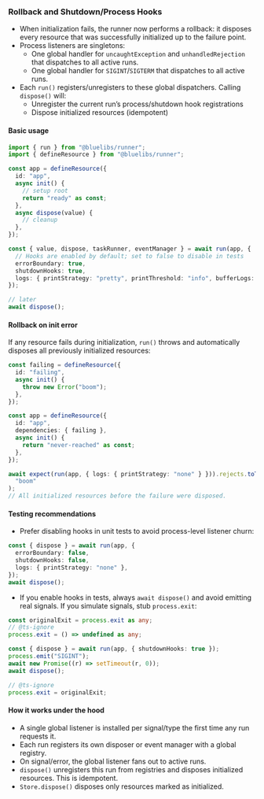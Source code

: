 ### Rollback and Shutdown/Process Hooks

- When initialization fails, the runner now performs a rollback: it disposes every resource that was successfully initialized up to the failure point.
- Process listeners are singletons:
  - One global handler for `uncaughtException` and `unhandledRejection` that dispatches to all active runs.
  - One global handler for `SIGINT`/`SIGTERM` that dispatches to all active runs.
- Each `run()` registers/unregisters to these global dispatchers. Calling `dispose()` will:
  - Unregister the current run’s process/shutdown hook registrations
  - Dispose initialized resources (idempotent)

#### Basic usage

```ts
import { run } from "@bluelibs/runner";
import { defineResource } from "@bluelibs/runner";

const app = defineResource({
  id: "app",
  async init() {
    // setup root
    return "ready" as const;
  },
  async dispose(value) {
    // cleanup
  },
});

const { value, dispose, taskRunner, eventManager } = await run(app, {
  // Hooks are enabled by default; set to false to disable in tests
  errorBoundary: true,
  shutdownHooks: true,
  logs: { printStrategy: "pretty", printThreshold: "info", bufferLogs: false },
});

// later
await dispose();
```

#### Rollback on init error

If any resource fails during initialization, `run()` throws and automatically disposes all previously initialized resources:

```ts
const failing = defineResource({
  id: "failing",
  async init() {
    throw new Error("boom");
  },
});

const app = defineResource({
  id: "app",
  dependencies: { failing },
  async init() {
    return "never-reached" as const;
  },
});

await expect(run(app, { logs: { printStrategy: "none" } })).rejects.toThrow(
  "boom"
);
// All initialized resources before the failure were disposed.
```

#### Testing recommendations

- Prefer disabling hooks in unit tests to avoid process-level listener churn:

```ts
const { dispose } = await run(app, {
  errorBoundary: false,
  shutdownHooks: false,
  logs: { printStrategy: "none" },
});
await dispose();
```

- If you enable hooks in tests, always `await dispose()` and avoid emitting real signals. If you simulate signals, stub `process.exit`:

```ts
const originalExit = process.exit as any;
// @ts-ignore
process.exit = () => undefined as any;

const { dispose } = await run(app, { shutdownHooks: true });
process.emit("SIGINT");
await new Promise((r) => setTimeout(r, 0));
await dispose();

// @ts-ignore
process.exit = originalExit;
```

#### How it works under the hood

- A single global listener is installed per signal/type the first time any run requests it.
- Each run registers its own disposer or event manager with a global registry.
- On signal/error, the global listener fans out to active runs.
- `dispose()` unregisters this run from registries and disposes initialized resources. This is idempotent.
- `Store.dispose()` disposes only resources marked as initialized.

